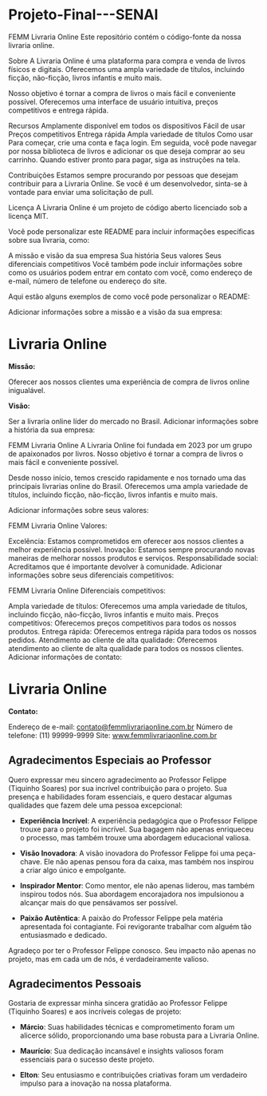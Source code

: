 # Projeto-Final---SENAI

FEMM Livraria Online
Este repositório contém o código-fonte da nossa livraria online.

Sobre
A Livraria Online é uma plataforma para compra e venda de livros físicos e digitais. Oferecemos uma ampla variedade de títulos, incluindo ficção, não-ficção, livros infantis e muito mais.

Nosso objetivo é tornar a compra de livros o mais fácil e conveniente possível. Oferecemos uma interface de usuário intuitiva, preços competitivos e entrega rápida.

Recursos
Amplamente disponível em todos os dispositivos
Fácil de usar
Preços competitivos
Entrega rápida
Ampla variedade de títulos
Como usar
Para começar, crie uma conta e faça login. Em seguida, você pode navegar por nossa biblioteca de livros e adicionar os que deseja comprar ao seu carrinho. Quando estiver pronto para pagar, siga as instruções na tela.

Contribuições
Estamos sempre procurando por pessoas que desejam contribuir para a Livraria Online. Se você é um desenvolvedor, sinta-se à vontade para enviar uma solicitação de pull.

Licença
A Livraria Online é um projeto de código aberto licenciado sob a licença MIT.

Você pode personalizar este README para incluir informações específicas sobre sua livraria, como:

A missão e visão da sua empresa
Sua história
Seus valores
Seus diferenciais competitivos
Você também pode incluir informações sobre como os usuários podem entrar em contato com você, como endereço de e-mail, número de telefone ou endereço do site.

Aqui estão alguns exemplos de como você pode personalizar o README:

Adicionar informações sobre a missão e a visão da sua empresa:

# Livraria Online

**Missão:**

Oferecer aos nossos clientes uma experiência de compra de livros online inigualável.

**Visão:**

Ser a livraria online líder do mercado no Brasil.
Adicionar informações sobre a história da sua empresa:

FEMM Livraria Online
A Livraria Online foi fundada em 2023 por um grupo de apaixonados por livros. Nosso objetivo é tornar a compra de livros o mais fácil e conveniente possível.

Desde nosso início, temos crescido rapidamente e nos tornado uma das principais livrarias online do Brasil. Oferecemos uma ampla variedade de títulos, incluindo ficção, não-ficção, livros infantis e muito mais.

Adicionar informações sobre seus valores:

FEMM Livraria Online
Valores:

Excelência: Estamos comprometidos em oferecer aos nossos clientes a melhor experiência possível.
Inovação: Estamos sempre procurando novas maneiras de melhorar nossos produtos e serviços.
Responsabilidade social: Acreditamos que é importante devolver à comunidade.
Adicionar informações sobre seus diferenciais competitivos:

FEMM Livraria Online
Diferenciais competitivos:

Ampla variedade de títulos: Oferecemos uma ampla variedade de títulos, incluindo ficção, não-ficção, livros infantis e muito mais.
Preços competitivos: Oferecemos preços competitivos para todos os nossos produtos.
Entrega rápida: Oferecemos entrega rápida para todos os nossos pedidos.
Atendimento ao cliente de alta qualidade: Oferecemos atendimento ao cliente de alta qualidade para todos os nossos clientes.
Adicionar informações de contato:

# Livraria Online

**Contato:**

Endereço de e-mail: contato@femmlivrariaonline.com.br
Número de telefone: (11) 99999-9999
Site: www.femmlivrariaonline.com.br


## Agradecimentos Especiais ao Professor

Quero expressar meu sincero agradecimento ao Professor Felippe (Tiquinho Soares) por sua incrível contribuição para o projeto. Sua presença e habilidades foram essenciais, e quero destacar algumas qualidades que fazem dele uma pessoa excepcional:

- **Experiência Incrível**: A experiência pedagógica que o Professor Felippe trouxe para o projeto foi incrível. Sua bagagem não apenas enriqueceu o processo, mas também trouxe uma abordagem educacional valiosa.

- **Visão Inovadora**: A visão inovadora do Professor Felippe foi uma peça-chave. Ele não apenas pensou fora da caixa, mas também nos inspirou a criar algo único e empolgante.

- **Inspirador Mentor**: Como mentor, ele não apenas liderou, mas também inspirou todos nós. Sua abordagem encorajadora nos impulsionou a alcançar mais do que pensávamos ser possível.

- **Paixão Autêntica**: A paixão do Professor Felippe pela matéria apresentada foi contagiante. Foi revigorante trabalhar com alguém tão entusiasmado e dedicado.

Agradeço por ter o Professor Felippe conosco. Seu impacto não apenas no projeto, mas em cada um de nós, é verdadeiramente valioso.


## Agradecimentos Pessoais

Gostaria de expressar minha sincera gratidão ao Professor Felippe (Tiquinho Soares) e aos incríveis colegas de projeto:

- **Márcio**: Suas habilidades técnicas e comprometimento foram um alicerce sólido, proporcionando uma base robusta para a Livraria Online.

- **Maurício**: Sua dedicação incansável e insights valiosos foram essenciais para o sucesso deste projeto.

- **Elton**: Seu entusiasmo e contribuições criativas foram um verdadeiro impulso para a inovação na nossa plataforma.





